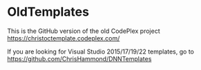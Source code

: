 # OldTemplates
This is the GitHub version of the old CodePlex project https://christoctemplate.codeplex.com/

If you are looking for Visual Studio 2015/17/19/22 templates, go to https://github.com/ChrisHammond/DNNTemplates
